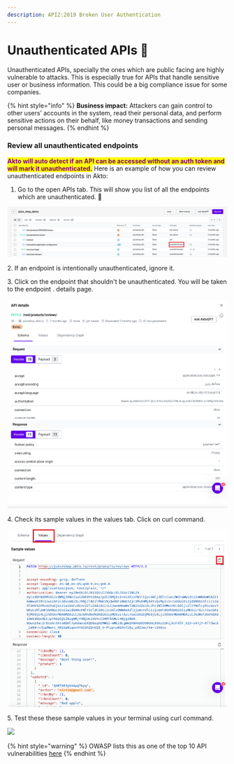 ```yaml
---
description: API2:2019 Broken User Authentication
---
```


# Unauthenticated APIs 🔑

Unauthenticated APIs, specially the ones which are public facing are highly vulnerable to attacks. This is especially true for APIs that handle sensitive user or business information. This could be a big compliance issue for some companies.&#x20;

{% hint style="info" %}
**Business impact:** Attackers can gain control to other users’ accounts in the system, read their personal data, and perform sensitive actions on their behalf, like money transactions and sending personal messages.
{% endhint %}

### **Review all unauthenticated endpoints**

<mark style="color:purple;">**Akto will auto detect if an API can be accessed without an auth token and will mark it unauthenticated.**</mark> Here is an example of how you can review unauthenticated endpoints in Akto:

1. Go to the open APIs tab. This will show you list of all the endpoints which are unauthenticated. 🔐&#x20;

![](<../../.gitbook/assets/Frame 46.png>)

&#x20; 2\. If an endpoint is intentionally unauthenticated, ignore it.&#x20;

&#x20; 3\. Click on the endpoint that shouldn't be unauthenticated. You will be taken to the endpoint  .  details page.

![](<../../.gitbook/assets/Screen Shot 2022-03-09 at 12.15.19 PM.png>)

&#x20; 4\. Check its sample values in the values tab. Click on curl command.

![](<../../.gitbook/assets/Frame 47.png>)

5\. Test these these sample values in your terminal using curl command.

![](<../../.gitbook/assets/Screen Shot 2022-03-09 at 12.52.02 PM.png>)

{% hint style="warning" %}
OWASP lists this as one of the top 10 API vulnerabilities [here](https://github.com/OWASP/API-Security/blob/master/2019/en/src/0xa2-broken-user-authentication.md)
{% endhint %}
